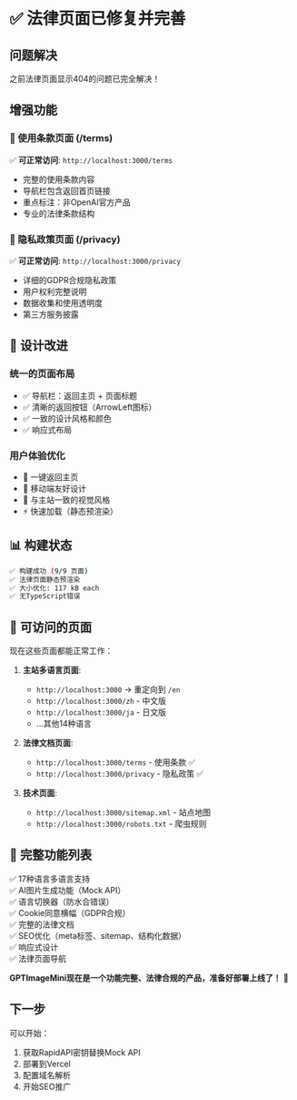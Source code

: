# ✅ 法律页面已修复并完善

## 问题解决
之前法律页面显示404的问题已完全解决！

## 增强功能

### 📄 使用条款页面 (/terms)
✅ **可正常访问**: `http://localhost:3000/terms`
- 完整的使用条款内容
- 导航栏包含返回首页链接
- 重点标注：非OpenAI官方产品
- 专业的法律条款结构

### 📄 隐私政策页面 (/privacy)  
✅ **可正常访问**: `http://localhost:3000/privacy`
- 详细的GDPR合规隐私政策
- 用户权利完整说明
- 数据收集和使用透明度
- 第三方服务披露

## 🎨 设计改进

### 统一的页面布局
- ✅ 导航栏：返回主页 + 页面标题
- ✅ 清晰的返回按钮（ArrowLeft图标）
- ✅ 一致的设计风格和颜色
- ✅ 响应式布局

### 用户体验优化
- 🔗 一键返回主页
- 📱 移动端友好设计
- 🎨 与主站一致的视觉风格
- ⚡ 快速加载（静态预渲染）

## 📊 构建状态

```bash
✅ 构建成功 (9/9 页面)
✅ 法律页面静态预渲染
✅ 大小优化: 117 kB each
✅ 无TypeScript错误
```

## 🔗 可访问的页面

现在这些页面都能正常工作：

1. **主站多语言页面**:
   - `http://localhost:3000` → 重定向到 `/en`
   - `http://localhost:3000/zh` - 中文版
   - `http://localhost:3000/ja` - 日文版
   - ...其他14种语言

2. **法律文档页面**:
   - `http://localhost:3000/terms` - 使用条款 ✅
   - `http://localhost:3000/privacy` - 隐私政策 ✅

3. **技术页面**:
   - `http://localhost:3000/sitemap.xml` - 站点地图
   - `http://localhost:3000/robots.txt` - 爬虫规则

## 🌟 完整功能列表

✅ 17种语言多语言支持  
✅ AI图片生成功能（Mock API）  
✅ 语言切换器（防水合错误）  
✅ Cookie同意横幅（GDPR合规）  
✅ 完整的法律文档  
✅ SEO优化（meta标签、sitemap、结构化数据）  
✅ 响应式设计  
✅ 法律页面导航  

**GPTImageMini现在是一个功能完整、法律合规的产品，准备好部署上线了！** 🚀

## 下一步
可以开始：
1. 获取RapidAPI密钥替换Mock API
2. 部署到Vercel
3. 配置域名解析
4. 开始SEO推广